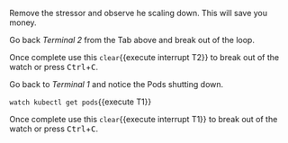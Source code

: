 Remove the stressor and observe he scaling down.  This will save you money.

Go back _Terminal 2_ from the Tab above and break out of the loop.

Once complete use this ```clear```{{execute interrupt T2}} to break out of the watch or press <kbd>Ctrl</kbd>+<kbd>C</kbd>.

Go back to _Terminal 1_ and notice the Pods shutting down.

`watch kubectl get pods`{{execute T1}}

Once complete use this ```clear```{{execute interrupt T1}} to break out of the watch or press <kbd>Ctrl</kbd>+<kbd>C</kbd>.
